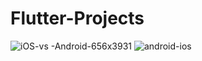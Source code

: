 # Flutter-Projects
![iOS-vs -Android-656x3931](https://github.com/littlesarker/Flutter-Projects/assets/61264159/6b74e1e5-c140-492f-a6fd-73c8d4ab91b4)
![android-ios](https://github.com/littlesarker/Flutter-Projects/assets/61264159/5b23a208-0123-4744-be31-873fda41fe9f)

